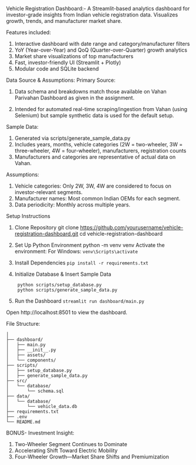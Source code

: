 Vehicle Registration Dashboard:-
A Streamlit-based analytics dashboard for investor-grade insights from Indian vehicle registration data. Visualizes growth, trends, and manufacturer market share.

Features included:
1. Interactive dashboard with date range and category/manufacturer filters
2. YoY (Year-over-Year) and QoQ (Quarter-over-Quarter) growth analytics
3. Market share visualizations of top manufacturers
4. Fast, investor-friendly UI (Streamlit + Plotly)
5. Modular code and SQLite backend

Data Source & Assumptions:
  Primary Source:
1. Data schema and breakdowns match those available on Vahan Parivahan Dashboard as given in the assignment.

2. Intended for automated real-time scraping/ingestion from Vahan (using Selenium) but sample synthetic data is used for the default setup.

  Sample Data:
1. Generated via scripts/generate_sample_data.py
2. Includes years, months, vehicle categories (2W = two-wheeler, 3W = three-wheeler, 4W = four-wheeler), manufacturers, registration counts
3. Manufacturers and categories are representative of actual data on Vahan.

  Assumptions:

1. Vehicle categories: Only 2W, 3W, 4W are considered to focus on investor-relevant segments.
2. Manufacturer names: Most common Indian OEMs for each segment.
3. Data periodicity: Monthly across multiple years.

Setup Instructions
1. Clone Repository
    git clone https://github.com/yourusername/vehicle-registration-dashboard.git
    cd vehicle-registration-dashboard
2. Set Up Python Environment
    python -m venv venv
    Activate the environment:
    For Windows:
    ```venv\Scripts\activate```
3. Install Dependencies
    ```pip install -r requirements.txt```

4. Initialize Database & Insert Sample Data
   ```
    python scripts/setup_database.py
    python scripts/generate_sample_data.py
    ```
6. Run the Dashboard
    ```streamlit run dashboard/main.py```

Open http://localhost:8501 to view the dashboard.

File Structure:
```vehicle-registration-dashboard/
│
├── dashboard/
│   ├── main.py
│   ├── __init__.py
│   ├── assets/
│   └── components/
├── scripts/
│   ├── setup_database.py
│   ├── generate_sample_data.py
├── src/
│   └── database/
│       └── schema.sql
├── data/
│   └── database/
│       └── vehicle_data.db
├── requirements.txt
├── .env
└── README.md
```

BONUS-
Investment Insight:
1. Two-Wheeler Segment Continues to Dominate
2. Accelerating Shift Toward Electric Mobility
3. Four-Wheeler Growth—Market Share Shifts and Premiumization

